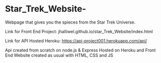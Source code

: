 # Star_Trek_Website-

Webpage that gives you the spieces from the Star Trek Universe.

Link for Front End Project: jhalliwel.github.io/star_Trek_Website/index.html

Link for API Hosted Heroku: https://api-project001.herokuapp.com/api/

Api created from scratch on node.js & Express Hosted on Heroku and Front End Website created as usual with HTML, CSS and JS

